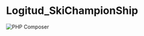 # Logitud_SkiChampionShip

![PHP Composer](https://github.com/jcalise6891/Logitud_SkiChampionShip/workflows/PHP%20Composer/badge.svg)
